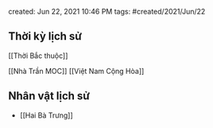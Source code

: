 created: Jun 22, 2021 10:46 PM
tags: #created/2021/Jun/22

## Thời kỳ lịch sử
[[Thời Bắc thuộc]]

[[Nhà Trần MOC]]
[[Việt Nam Cộng Hòa]]


## Nhân vật lịch sử
- [[Hai Bà Trưng]]
